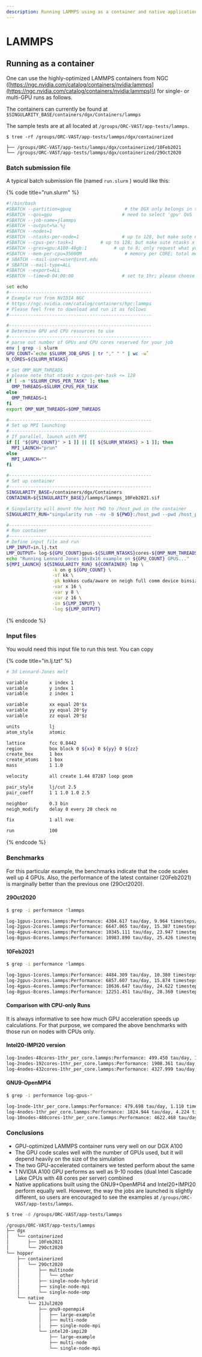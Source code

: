 ```yaml
---
description: Running LAMMPS using as a container and native application
---
```


# LAMMPS

## Running as a container

One can use the highly-optimized LAMMPS containers from NGC \([https://ngc.nvidia.com/catalog/containers/nvidia:lammps](https://ngc.nvidia.com/catalog/containers/nvidia:lammps)\) for single- or multi-GPU runs as follows. 

The containers can currently be found at `$SINGULARITY_BASE/containers/dgx/Containers/lammps`

The sample tests are at all located at `/groups/ORC-VAST/app-tests/lammps`.

```
$ tree -rf /groups/ORC-VAST/app-tests/lammps/dgx/containerized

├── /groups/ORC-VAST/app-tests/lammps/dgx/containerized/10Feb2021
└── /groups/ORC-VAST/app-tests/lammps/dgx/containerized/29Oct2020
```

### Batch submission file

A typical batch submission file \(named `run.slurm` \)  would like this:

{% code title="run.slurm" %}
```bash
#!/bin/bash
#SBATCH --partition=gpuq                    # the DGX only belongs in the 'gpu'  partition
#SBATCH --qos=gpu                          # need to select 'gpu' QoS
#SBATCH --job-name=jlammps
#SBATCH --output=%x.%j
#SBATCH --nodes=1
#SBATCH --ntasks-per-node=1                # up to 128, but make sute ntasks x cpus-per-task < 128
#SBATCH --cpus-per-task=1          # up to 128; but make sute ntasks x cpus-per-task < 128
#SBATCH --gres=gpu:A100-40gb:1          # up to 8; only request what you need
#SBATCH --mem-per-cpu=35000M                # memory per CORE; total memory is 1 PB (1,000,000 MB)
# SBATCH --mail-user=user@inst.edu
# SBATCH --mail-type=ALL
#SBATCH --export=ALL
#SBATCH --time=0-04:00:00                  # set to 1hr; please choose carefully

set echo
#-----------------------------------------------------
# Example run from NVIDIA NGC
# https://ngc.nvidia.com/catalog/containers/hpc:lammps
# Please feel free to download and run it as follows
#-----------------------------------------------------

#-----------------------------------------------------
# Determine GPU and CPU resources to use
#-----------------------------------------------------
# parse out number of GPUs and CPU cores reserved for your job
env | grep -i slurm
GPU_COUNT=`echo $SLURM_JOB_GPUS | tr "," " " | wc -w`
N_CORES=${SLURM_NTASKS}

# Set OMP_NUM_THREADS
# please note that ntasks x cpus-per-task <= 128
if [ -n "$SLURM_CPUS_PER_TASK" ]; then
  OMP_THREADS=$SLURM_CPUS_PER_TASK
else
  OMP_THREADS=1
fi
export OMP_NUM_THREADS=$OMP_THREADS

#-----------------------------------------------------
# Set up MPI launching
#-----------------------------------------------------
# If parallel, launch with MPI
if [[ "${GPU_COUNT}" > 1 ]] || [[ ${SLURM_NTASKS} > 1 ]]; then
  MPI_LAUNCH="prun"
else
  MPI_LAUNCH=""
fi

#-----------------------------------------------------
# Set up container
#-----------------------------------------------------
SINGULARITY_BASE=/containers/dgx/Containers
CONTAINER=${SINGULARITY_BASE}/lammps/lammps_10Feb2021.sif

# Singularity will mount the host PWD to /host_pwd in the container
SINGULARITY_RUN="singularity run --nv -B ${PWD}:/host_pwd --pwd /host_pwd"

#-----------------------------------------------------
# Run container
#-----------------------------------------------------
# Define input file and run
LMP_INPUT=in.lj.txt
LMP_OUTPUT= log-${GPU_COUNT}gpus-${SLURM_NTASKS}cores-${OMP_NUM_THREADS}thr_percore.lammps
echo "Running Lennard Jones 16x8x16 example on ${GPU_COUNT} GPUS..."
${MPI_LAUNCH} ${SINGULARITY_RUN} ${CONTAINER} lmp \
                 -k on g ${GPU_COUNT} \
                 -sf kk \
                 -pk kokkos cuda/aware on neigh full comm device binsize 2.8 \
                 -var x 16 \
                 -var y 8 \
                 -var z 16 \
                 -in ${LMP_INPUT} \
                 -log ${LMP_OUTPUT}

```
{% endcode %}

### Input files

You would need this input file to run this test. You can copy 

{% code title="in.lj.tzt" %}
```bash
# 3d Lennard-Jones melt

variable        x index 1
variable        y index 1
variable        z index 1

variable        xx equal 20*$x
variable        yy equal 20*$y
variable        zz equal 20*$z

units           lj
atom_style      atomic

lattice         fcc 0.8442
region          box block 0 ${xx} 0 ${yy} 0 ${zz}
create_box      1 box
create_atoms    1 box
mass            1 1.0

velocity        all create 1.44 87287 loop geom

pair_style      lj/cut 2.5
pair_coeff      1 1 1.0 1.0 2.5

neighbor        0.3 bin
neigh_modify    delay 0 every 20 check no

fix             1 all nve

run             100
```
{% endcode %}

### Benchmarks

For this particular example, the benchmarks indicate that the code scales well up 4 GPUs. Also, the performance of the latest container \(20Feb2021\) is marginally better than the previous one \(29Oct2020\).  

#### 29Oct2020 

```bash
$ grep -i performance *lammps

log-1gpus-1cores.lammps:Performance: 4304.617 tau/day, 9.964 timesteps/s 
log-2gpus-2cores.lammps:Performance: 6647.065 tau/day, 15.387 timesteps/s 
log-4gpus-4cores.lammps:Performance: 10345.111 tau/day, 23.947 timesteps/s 
log-8gpus-8cores.lammps:Performance: 10983.890 tau/day, 25.426 timesteps/s
```

#### 10Feb2021

```bash
$ grep -i performance *lammps

log-1gpus-1cores.lammps:Performance: 4484.309 tau/day, 10.380 timesteps/s
log-2gpus-2cores.lammps:Performance: 6857.607 tau/day, 15.874 timesteps/s
log-4gpus-4cores.lammps:Performance: 10636.647 tau/day, 24.622 timesteps/s
log-8gpus-8cores.lammps:Performance: 12251.451 tau/day, 28.360 timesteps/s
```

#### Comparison with CPU-only Runs

It is always informative to see how much GPU acceleration speeds up calculations. For that purpose, we compared the above benchmarks with those run on nodes with CPUs only.

#### Intel20-IMPI20 version

```bash
log-1nodes-48cores-1thr_per_core.lammps:Performance: 499.450 tau/day, 1.156 timesteps/s
log-2nodes-192cores-1thr_per_core.lammps:Performance: 1908.361 tau/day, 4.418 timesteps/s 
log-4nodes-432cores-1thr_per_core.lammps:Performance: 4327.999 tau/day, 10.019 timesteps/s 
```

#### GNU9-OpenMPI4 

```bash
$ grep -i performance log-gpus-*

log-1node-1thr_per_core.lammps:Performance: 479.698 tau/day, 1.110 timesteps/s
log-4nodes-1thr_per_core.lammps:Performance: 1824.944 tau/day, 4.224 timesteps/s
log-10nodes-480cores-1thr_per_core.lammps:Performance: 4622.468 tau/day, 10.700 timesteps/s
```

### Conclusions

* GPU-optimized LAMMPS container runs very well on our DGX A100
* The GPU code scales well with the number of GPUs used, but it will depend heavily on the size of the simulation
* The two GPU-accelerated containers we tested perform about the same
* 1 NVIDIA A100 GPU performs as well as 9-10 nodes \(dual Intel Cascade Lake CPUs with 48 cores per server\) combined
* Native applications built using the GNU9+OpenMPI4 and Intel20+IMPI20 perform equally well. However, the way the jobs are launched is slightly different, so users are encouraged to see the examples at `/groups/ORC-VAST/app-tests/lammps`.

```bash
$ tree -d /groups/ORC-VAST/app-tests/lammps

/groups/ORC-VAST/app-tests/lammps
├── dgx
│   └── containerized
│       ├── 10Feb2021
│       └── 29Oct2020
└── hopper
    ├── containerized
    │   └── 29Oct2020
    │       ├── multinode
    │       │   └── other
    │       ├── single-node-hybrid
    │       ├── single-node-mpi
    │       └── single-node-omp
    └── native
        └── 21Jul2020
            ├── gnu9-openmpi4
            │   ├── large-example
            │   ├── multi-node
            │   ├── single-node-mpi
            └── intel20-impi20
                ├── large-example
                ├── multi-node
                └── single-node-mpi

```


